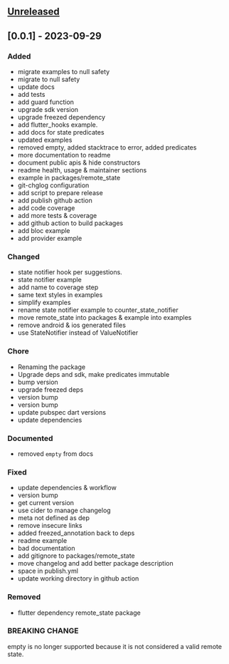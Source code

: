 <a name="unreleased"></a>
## [Unreleased]


<a name="0.0.1"></a>
## [0.0.1] - 2023-09-29
### Added
- migrate examples to null safety
- migrate to null safety
- update docs
- add tests
- add guard function
- upgrade sdk version
- upgrade freezed dependency
- add flutter_hooks example.
- add docs for state predicates
- updated examples
- removed empty, added stacktrace to error, added predicates
- more documentation to readme
- document public apis & hide constructors
- readme health, usage & maintainer sections
- example in packages/remote_state
- git-chglog configuration
- add script to prepare release
- add publish github action
- add code coverage
- add more tests & coverage
- add github action to build packages
- add bloc example
- add provider example

### Changed
- state notifier hook per suggestions.
- state notifier example
- add name to coverage step
- same text styles in examples
- simplify examples
- rename state notifier example to counter_state_notifier
- move remote_state into packages & example into examples
- remove android & ios generated files
- use StateNotifier instead of ValueNotifier

### Chore
- Renaming the package
- Upgrade deps and sdk, make predicates immutable
- bump version
- upgrade freezed deps
- version bump
- version bump
- update pubspec dart versions
- update dependencies

### Documented
- removed `empty` from docs

### Fixed
- update dependencies & workflow
- version bump
- get current version
- use cider to manage changelog
- meta not defined as dep
- remove insecure links
- added freezed_annotation back to deps
- readme example
- bad documentation
- add gitignore to packages/remote_state
- move changelog and add better package description
- space in publish.yml
- update working directory in github action

### Removed
- flutter dependency remote_state package

### BREAKING CHANGE

empty is no longer supported because it is not considered a valid remote state.


[Unreleased]: https://github.com/chimon2000/remote_state/compare/0.0.1...HEAD
